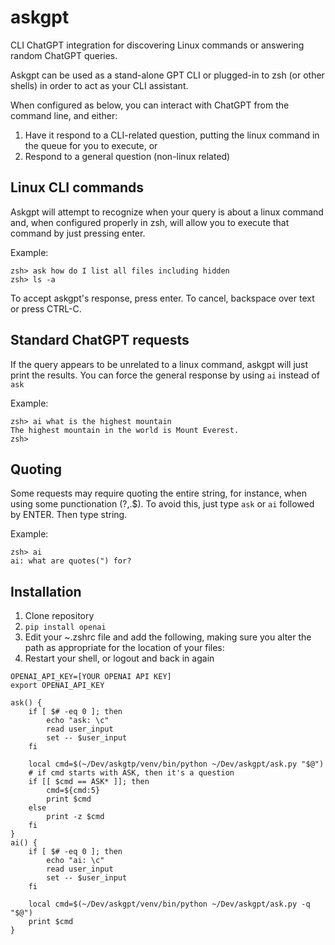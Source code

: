# askgpt
CLI ChatGPT integration for discovering Linux commands or answering random ChatGPT queries.


Askgpt can be used as a stand-alone GPT CLI or plugged-in to zsh (or other shells) in order to act as your CLI assistant.

When configured as below, you can interact with ChatGPT from the command line, and either:

1. Have it respond to a CLI-related question, putting the linux command in the queue for you to execute, or
2. Respond to a general question (non-linux related)


## Linux CLI commands

Askgpt will attempt to recognize when your query is about a linux command and, when configured properly in zsh, will allow you to execute that command by just pressing enter.

Example:

```
zsh> ask how do I list all files including hidden
zsh> ls -a  
```

To accept askgpt's response, press enter. To cancel, backspace over text or press CTRL-C.


## Standard ChatGPT requests

If the query appears to be unrelated to a linux command, askgpt will just print the results.
You can force the general response by using `ai` instead of `ask`

Example:

```
zsh> ai what is the highest mountain
The highest mountain in the world is Mount Everest.
zsh>
```

## Quoting

Some requests may require quoting the entire string, for instance, when using some punctionation (?,.$). To avoid this, just type `ask` or `ai` followed by ENTER. Then type string.

Example:

```
zsh> ai
ai: what are quotes(") for?
```

## Installation

1. Clone repository
2. `pip install openai`
3. Edit your ~.zshrc file and add the following, making sure you alter the path as appropriate for the location of your files:
4. Restart your shell, or logout and back in again


```
OPENAI_API_KEY=[YOUR OPENAI API KEY]
export OPENAI_API_KEY

ask() {
    if [ $# -eq 0 ]; then
        echo "ask: \c" 
        read user_input
        set -- $user_input
    fi

    local cmd=$(~/Dev/askgtp/venv/bin/python ~/Dev/askgpt/ask.py "$@")
    # if cmd starts with ASK, then it's a question
    if [[ $cmd == ASK* ]]; then
        cmd=${cmd:5}
        print $cmd
    else
        print -z $cmd
    fi
}
ai() {
    if [ $# -eq 0 ]; then
        echo "ai: \c" 
        read user_input
        set -- $user_input
    fi

    local cmd=$(~/Dev/askgpt/venv/bin/python ~/Dev/askgpt/ask.py -q "$@")
    print $cmd
}
```

